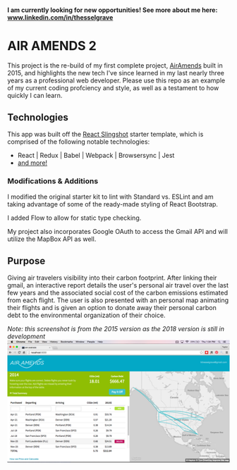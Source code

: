 #### I am currently looking for new opportunities! See more about me here: www.linkedin.com/in/thesselgrave

# AIR AMENDS 2
This project is the re-build of my first complete project, [AirAmends](https://github.com/taygrave/AirAmends) built in 2015, and highlights the new tech I've since learned in my last nearly three years as a professional web developer. Please use this repo as an example of my current coding profciency and style, as well as a testament to how quickly I can learn.

## Technologies
This app was built off the [React Slingshot](https://github.com/coryhouse/react-slingshot) starter template, which is comprised of the following notable technologies:
- React | Redux | Babel | Webpack | Browsersync | Jest
- [and more!](https://github.com/coryhouse/react-slingshot#technologies)

### Modifications & Additions
I modified the original starter kit to lint with Standard vs. ESLint and am taking advantage of some of the ready-made styling of React Bootstrap.

I added Flow to allow for static type checking.

My project also incorporates Google OAuth to access the Gmail API and will utilize the MapBox API as well.

## Purpose
Giving air travelers visibility into their carbon footprint. After linking their gmail, an interactive report details the user's personal air travel over the last few years and the associated social cost of the carbon emissions estimated from each flight. The user is also presented with an personal map animating their flights and is given an option to donate away their personal carbon debt to the environmental organization of their choice.

_Note: this screenshot is from the 2015 version as the 2018 version is still in development_
![2015 Version, 2018 is still in development](https://raw.githubusercontent.com/taygrave/AirAmends/3af35167221924019ffbd439f2eb3624c807cbf5/static/ScreenShot.png "Screen Shot")
